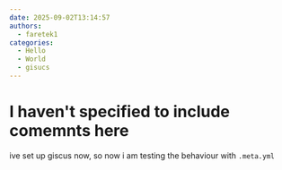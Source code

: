 ```yaml
---
date: 2025-09-02T13:14:57
authors:
  - faretek1
categories:
  - Hello
  - World
  - gisucs
---
```


# I haven't specified to include comemnts here

ive set up giscus now, so now i am testing the behaviour with `.meta.yml`
